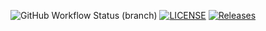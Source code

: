 ![GitHub Workflow Status (branch)](https://img.shields.io/github/actions/workflow/status/ShahidiLeonce/sem1/main.yml?branch=master)
[![LICENSE](https://img.shields.io/github/license/<github-username>/sem.svg?style=flat-square)](https://github.com/ShahidLeonce/sem1/blob/master/LICENSE)
[![Releases](https://img.shields.io/github/release/<github-username>/sem/all.svg?style=flat-square)](https://github.com/ShahidiLeonce/sem1/releases)